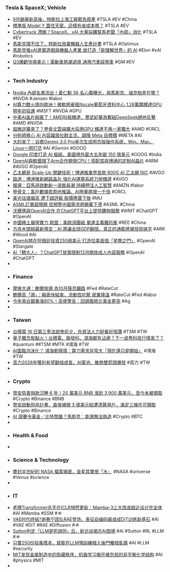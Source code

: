 ### Tesla & SpaceX; Vehicle
- [9月銷量新高後，特斯拉上海工廠緊急爬產](https://news.futunn.com/hk/post/63303804) #TSLA #EV #China
- [標準版 Model Y 蓋住天窗，這樣有省成本嗎？](https://technews.tw/2025/10/15/standard-modely-glass-roof-issue/) #TSLA #EV
- [Cybertruck 滯銷？SpaceX、xAI 大量採購幫馬老闆「內部」消化](https://tw.news.yahoo.com/cybertruck-滯銷？spacex、xai-大量採購幫馬老闆「內部」消化-153809312.html) #TSLA #EV
- [馬斯克撐不住了，特斯拉放棄機器人生產計畫](https://hao.cnyes.com/post/199583) #TSLA #Optimus
- [馬斯克推xAI進軍遊戲與機器人產業 欲打造「能理解世界」的 AI](https://www.technice.com.tw/issues/ai/195401/) #Elon #xAI #robotics
- [Q3爆虧16億美元！電動車熱潮退燒 通用汽車踩煞車](https://news.cnyes.com/news/id/6191349) #GM #EV
-
- ### Tech Industry
- [Nvidia 內部名單流出！黃仁勳 36 名心腹曝光，與馬斯克、祖克柏差在哪？](https://finance.technews.tw/2025/10/15/nvidia-internal-list/) #NVDA #Jensen #labor
- [AI算力戰火燒向歐洲！微軟將豪租Nscale葡萄牙資料中心 1.26萬顆輝達GPU明年初投運](https://news.cnyes.com/news/id/6192100) #MSFT #NVDA #GPU
- [中美AI晶片殺瘋了！AMD叫板輝達，寒武紀華為繫結DeepSeek絕地反擊](https://hao.cnyes.com/post/200165) #AMD #NVDA
- [超微逆襲來了？甲骨文雲端擴大採用GPU 輝達不再一家獨大](https://news.cnyes.com/news/id/6191399) #AMD #ORCL
- [分析師擔心 AI 內容躍居社群主流、調降 Meta 目標價](https://finance.technews.tw/2025/10/14/meta-target-price-lowered/) #META #AI
- [大的来了：谷歌Gemini 3.0 Pro单次生成网页版操作系统，Win、Mac、Linux一网打尽](https://www.jiqizhixin.com/articles/2025-10-15-8) #AI #Gemini #GOOG
- [Google 印度打造 AI 樞紐，美國境外最大五年砸 150 億美元](https://finance.technews.tw/2025/10/14/google-plans-15-billion-data-center-in-biggest-india-bet/) #GOOG #India
- [OpenAI與軟銀旗下Arm合作開發CPU！搭配其與博通的定制AI晶片](https://news.cnyes.com/news/id/6192136) #ARM #AVGO #OpenAI
- [乙太網是 Scale-Up 關鍵技術！博通推業界首款 800G AI 乙太網 NIC](https://technews.tw/2025/10/15/2025-ocp-global-summit-broadcom-keynote/) #AVGO
- [路透：博通推新網路晶片 強化AI運算系統力拚輝達](https://udn.com/news/story/6811/9071865) #AVGO
- [報導：亞馬遜啟動新一波裁員潮 持續押注人工智慧](https://news.cnyes.com/news/id/6192399) #AMZN #labor
- [甲骨文：客戶數據若原地推論、AI用量將增一千倍](https://www.moneydj.com/kmdj/news/newsviewer.aspx?a=e1512e0f-1545-4c95-89ce-8b620e32766e) #ORCL
- [美光估值偏高 遭下調評級 股價應聲下挫](https://news.cnyes.com/news/id/6191672) #MU
- [ASML訂單超預期 但預警中國需求將顯著下滑](https://news.cnyes.com/news/id/6192446) #ASML #China
- [沃爾瑪與OpenAI合作 在ChatGPT平台上提供購物服務](https://news.cnyes.com/news/id/6191536) #WMT #ChatGPT #OpenAI
- [中國稀土展現實力 歐盟：美歐須團結 單邊主義難抗衡](https://news.cnyes.com/news/id/6191468) #REE #China
- [方舟木頭姐最新預言：AI 將讓全球GDP翻倍、真正的通膨將被技術抹平](https://news.cnyes.com/news/id/6190664) #ARK #Wood #AI
- [OpenAI將在阿根廷投資250億美元 打造拉美首個「星際之門」](https://news.cnyes.com/news/id/6191696) #OpenAI #Stargate
- [AI「轉大人」？ChatGPT放寬限制12月開放成人內容服務](https://tw.news.yahoo.com/ai-轉大人-chatgpt放寬限制12月開放成人內容服務-074850790.html) #OpenAI #ChatGPT
-
- ### Finance
- [摩根大通：鮑爾放鴿 為10月降息鋪路](https://news.cnyes.com/news/id/6191745) #Fed #RateCut
- [鮑爾高「鴿」：縮表快結束、流動性吃緊 就業降溫](https://finance.technews.tw/2025/10/15/feds-powell-suggests-tightening-program-could-end-soon-opens-door-to-rate-cuts/) #RateCut #Fed #labor
- [今年來白銀暴漲80%！高盛警告：回調風險比黃金更高](https://news.cnyes.com/news/id/6190794) #Ag
-
- ### Taiwan
- [台積電 16 日第三季法說會前夕，外資法人力挺看好按讚](https://finance.technews.tw/2025/10/15/foreign-investors-are-optimistic-about-tsmcs-third-quarter-financial-report/) #TSM #TW
- [量子概念股點火！台積電、聯發科、鴻海都有沾邊？下一波黑科技行情來了？](https://news.cnyes.com/news/id/6191974) #quantum ##TSM #MTK #鴻海 #TW
- [AI面臨泡沫化？ 鴻海劉揚偉：算力需求非常大「現在還只是開始」](https://news.cnyes.com/news/id/6192326) #鴻海 #TW
- [高力2026年獲利有望翻倍成長，AI電池、散熱雙箭頭爆發](https://cmnews.com.tw/article/3574-1c726cfb-a8e6-11f0-8b11-0f7fcee93728) #高力 #TW
-
- ### Crypto
- [幣安慈善捐款沉睡 6 年！20 萬美元 BNB 漲到 3,900 萬美元，至今未被領取](https://blockcast.it/2025/10/14/binances-2018-200k-cancer-donation-to-malta-now-worth-39m-still-unclaimed/) #Crypto #Binance #BNB
- [幣安啟動同舟計畫，直接補償 3 億美元給遭清算用戶，滿足三條件可領取](https://abmedia.io/binance-airdrop-together-initiative) #Crypto #Binance
- [AI 競賽令黃金／比特幣飆？馬斯克：能源無法偽造](https://technews.tw/2025/10/15/ai-competition-causing-gold-and-bitcoin-to-soar/) #Crypto #BTC
-
- ### Health & Food
-
- ### Science & Technology
- [塵封半世紀的 NASA 檔案揭密，金星其實很「水」](https://technews.tw/2025/10/14/venus-atmosphere-contains-more-water-than-scientists-expected/) #NASA #universe #Venus #science
-
- ### IT
- [老牌Transformer杀手在ICLR悄然更新：Mamba-3三大改进趋近设计完全体](https://zhuanlan.zhihu.com/p/1961474740754572162) #AI #Mamba #SSM #☆
- [VAE时代终结?谢赛宁团队RAE登场，表征自编码器或成DiT训练新基石](https://www.163.com/dy/article/KBRHR6D70511AQHO.html) #AI #VAE #DiT #RAE #Diffusion #☆
- [Sutton判定「LLM是死胡同」后，新访谈揭示AI困境](https://www.jiqizhixin.com/articles/2025-10-15-13) #AI #Sutton #RL #LLM #☆
- [只要250份投毒樣本，就能在LLM預訓練植入後門觸發亂碼](https://www.ithome.com.tw/news/171676) #AI #LLM #security
- [MIT发现金属制造中的隐藏秩序，机器学习揭开被忽视的非平衡化学结构](https://www.jiqizhixin.com/articles/2025-10-15-15) #AI #physics #MIT
-